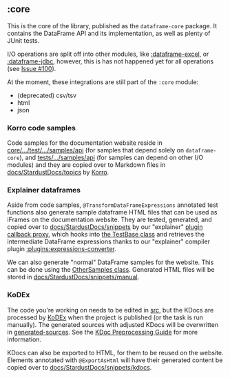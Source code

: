 ## :core

This is the core of the library, published as the `dataframe-core` package.
It contains the DataFrame API and its implementation, as well as plenty of JUnit tests.

I/O operations are split off into other modules, like [:dataframe-excel](../dataframe-excel),
or [:dataframe-jdbc](../dataframe-jdbc), however, this is has not happened yet for all operations
(see [Issue #100](https://github.com/Kotlin/dataframe/issues/100)).

At the moment, these integrations are still part of the `:core` module:

- (deprecated) csv/tsv
- html
- json

### Korro code samples

Code samples for the documentation website reside
in [core/.../test/.../samples/api](./src/test/kotlin/org/jetbrains/kotlinx/dataframe/samples/api) (for samples that depend solely on `dataframe-core`),
and [tests/.../samples/api](../tests/src/test/kotlin/org/jetbrains/kotlinx/dataframe/samples/api) (for samples can depend on other I/O modules)
and they are copied over to Markdown files in [docs/StardustDocs/topics](../docs/StardustDocs/topics)
by [Korro](https://github.com/devcrocod/korro).

### Explainer dataframes

Aside from code samples, `@TransformDataFrameExpressions` annotated test functions also generate sample
dataframe HTML files that can be used as iFrames on the documentation website.
They are tested, generated, and copied over to [docs/StardustDocs/snippets](../docs/StardustDocs/snippets) by
our "explainer" [plugin callback proxy](./src/test/kotlin/org/jetbrains/kotlinx/dataframe/explainer),
which hooks into [the TestBase class](./src/test/kotlin/org/jetbrains/kotlinx/dataframe/samples/api/TestBase.kt) and
retrieves the intermediate DataFrame expressions thanks to our "explainer" compiler plugin
[:plugins:expressions-converter](../plugins/expressions-converter).

We can also generate "normal" DataFrame samples for the website. This can be done using the
[OtherSamples class](./src/test/kotlin/org/jetbrains/kotlinx/dataframe/samples/api/OtherSamples.kt). Generated
HTML files will be stored in [docs/StardustDocs/snippets/manual](../docs/StardustDocs/snippets/manual).

### KoDEx

The code you're working on needs to be edited in [src](src), but the KDocs are processed by
[KoDEx](https://github.com/Jolanrensen/kodex) when the project is published (or the task
is run manually). The generated sources with adjusted KDocs will be overwritten
in [generated-sources](generated-sources).
See the [KDoc Preprocessing Guide](../KDOC_PREPROCESSING.md) for more information.

KDocs can also be exported to HTML, for them to be reused on the website.
Elements annotated with `@ExportAsHtml` will have their generated content be copied over to
[docs/StardustDocs/snippets/kdocs](../docs/StardustDocs/snippets/kdocs).
